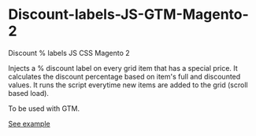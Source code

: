 # Discount-labels-JS-GTM-Magento-2
Discount % labels JS CSS Magento 2

Injects a % discount label on every grid item that has a special price. It calculates the discount percentage based on item's full and discounted values. It runs the script everytime new items are added to the grid (scroll based load).

To be used with GTM.

[See example](https://raw.githubusercontent.com/bulhosa-git/Discount-labels-JS-GTM-Magento-2/main/discount.png)
